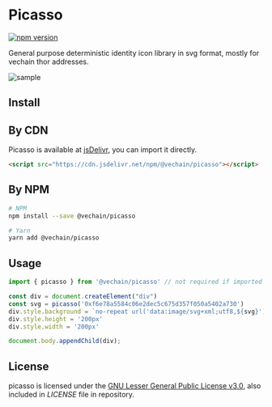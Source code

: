 # Picasso

[![npm version](https://badge.fury.io/js/%40vechain%2Fpicasso.svg)](https://badge.fury.io/js/%40vechain%2Fpicasso)

General purpose deterministic identity icon library in svg format, mostly for vechain thor addresses.

![sample](./sample.png)

## Install

## By CDN

Picasso is available at [jsDelivr](https://www.jsdelivr.com/package/npm/@vechain/picasso), you can import it directly.

``` html
<script src="https://cdn.jsdelivr.net/npm/@vechain/picasso"></script>
```

## By NPM

``` bash
# NPM
npm install --save @vechain/picasso

# Yarn
yarn add @vechain/picasso
```

## Usage

``` javascript
import { picasso } from '@vechain/picasso' // not required if imported from script tag

const div = document.createElement("div")
const svg = picasso('0xf6e78a5584c06e2dec5c675d357f050a5402a730')
div.style.background = `no-repeat url('data:image/svg+xml;utf8,${svg}')`
div.style.height = '200px' 
div.style.width = '200px' 

document.body.appendChild(div);
```


## License

picasso is licensed under the [GNU Lesser General Public License v3.0](https://www.gnu.org/licenses/lgpl-3.0.html), also included in *LICENSE* file in repository.
